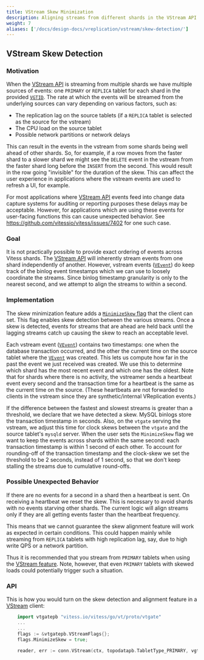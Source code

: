 ```yaml
---
title: VStream Skew Minimization
description: Aligning streams from different shards in the VStream API
weight: 7
aliases: ['/docs/design-docs/vreplication/vstream/skew-detection/']
---
```


## VStream Skew Detection

### Motivation

When the [VStream API](../../vstream/) is streaming from multiple shards we have multiple sources of events: one `PRIMARY`
or `REPLICA` tablet for each shard in the provided [`VGTID`](https://pkg.go.dev/vitess.io/vitess/go/vt/proto/binlogdata#VGtid).
The rate at which the events will be streamed from the underlying sources can vary depending on various factors, such as:

* The replication lag on the source tablets (if a `REPLICA` tablet is selected as the source for the vstream)
* The CPU load on the source tablet
* Possible network partitions or network delays

This can result in the events in the vstream from some shards being well ahead of other shards. So, for example, if a
row moves from the faster shard to a slower shard we might see the `DELETE` event in the vstream from the faster shard
long before the `INSERT` from the second. This would result in the row going "invisible" for the duration of the skew.
This can affect the user experience in applications where the vstream events are used to refresh a UI, for example.

For most applications where [VStream API](../../vstream/) events feed into change data capture systems for auditing or
reporting purposes these delays may be acceptable. However, for applications which are using these events for user-facing
functions this can cause unexpected behavior. See https://github.com/vitessio/vitess/issues/7402 for one such case.

### Goal

It is not practically possible to provide exact ordering of events across Vitess shards. The [VStream API](../../vstream/)
will inherently stream events from one shard independently of another. However, vstream events
([`VEvent`](https://pkg.go.dev/vitess.io/vitess/go/vt/proto/binlogdata#VEvent)) do keep track of the binlog event
timestamps which we can use to loosely coordinate the streams. Since binlog timestamp granularity is only to the nearest
second, and we attempt to align the streams to within a second.

### Implementation

The skew minimization feature adds a [`MinimizeSkew` flag](../../vstream/#minimizeskew) that the client can set. This flag
enables skew detection between the various streams. Once a skew is detected, events for streams that are ahead are held back
until the lagging streams catch up causing the skew to reach an acceptable level.

Each vstream event ([`VEvent`](https://pkg.go.dev/vitess.io/vitess/go/vt/proto/binlogdata#VEvent)) contains two timestamps:
one when the database transaction occurred, and the other the current time on the source tablet where the
[`VEvent`](https://pkg.go.dev/vitess.io/vitess/go/vt/proto/binlogdata#VEvent) was created. This lets us compute how far in
the past the event we just received was created. We use this to determine which shard has the most recent event and which one
has the oldest. Note that for shards where there is no activity, the vstreamer sends a heartbeat event every second and the
transaction time for a heartbeat is the same as the current time on the source. (These heartbeats are not forwarded to clients
in the vstream since they are synthetic/internal VReplication events.)

If the difference between the fastest and slowest streams is greater than a threshold, we declare that we have detected
a skew. MySQL binlogs store the transaction timestamp in seconds. Also, on the `vtgate` serving the vstream, we adjust
this time for clock skews between the `vtgate` and the source tablet's `mysqld` server. When the user sets the `MinimizeSkew`
flag we want to keep the events across shards within the same second: each transaction timestamp is within 1 second of each
other. To account for rounding-off of the transaction timestamp and the clock-skew we set the threshold to be 2 seconds,
instead of 1 second, so that we don't keep stalling the streams due to cumulative round-offs.

### Possible Unexpected Behavior

If there are no events for a second in a shard then a heartbeat is sent. On receiving a heartbeat we reset the skew.
This is necessary to avoid shards with no events starving other shards. The current logic will align streams only if
they are all getting events faster than the heartbeat frequency.

This means that we cannot guarantee the skew alignment feature will work as expected in certain conditions. This could
happen mainly while streaming from `REPLICA` tablets with high replication lag, say, due to high write QPS or a network
partition.

Thus it is recommended that you stream from `PRIMARY` tablets when using the [VStream feature](../../vstream/).
Note, however, that even `PRIMARY` tablets with skewed loads could potentially trigger such a situation.

### API

This is how you would turn on the skew detection and alignment feature in a [VStream](../../vstream/) client:

```go
    import vtgatepb "vitess.io/vitess/go/vt/proto/vtgate"
    ...
    ...
    flags := &vtgatepb.VStreamFlags{};
    flags.MinimizeSkew = true;

    reader, err := conn.VStream(ctx, topodatapb.TabletType_PRIMARY, vgtid, filter, flags)

```
